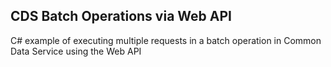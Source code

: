 ## CDS Batch Operations via Web API

C# example of executing multiple requests in a batch operation in Common Data Service using the Web API
